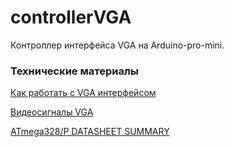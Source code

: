 controllerVGA
=============

Контроллер интерфейса VGA на Arduino-pro-mini.


### Технические материалы

[Как работать с VGA интерфейсом](http://4a4ik.blogspot.ru/2015/07/vga.html)

[Видеосигналы VGA](http://www.avclub.pro/articles/av-likbez/videosignaly-vga-i-komponentnyy-rassmotrim-v-podrobnostyakh/)

[ATmega328/P DATASHEET SUMMARY](http://ww1.microchip.com/downloads/en/DeviceDoc/Atmel-42735-8-bit-AVR-Microcontroller-ATmega328-328P_Summary.pdf)


